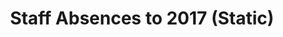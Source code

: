---
schema: default
title: Staff Absences to 2017 (Static)
organization: Planning and Professional Services
notes: Staff absences to 2017
resources:
  - name: Staff absences
    url: >-
      https://org.manchester.ac.uk/libraryconnect/mi/dashboard/Lists/staffabsences/AllItems.aspx
    format: ''
license: ''
category:
  - Uncategorized
maintainer: ''
maintainer_email: ''
---